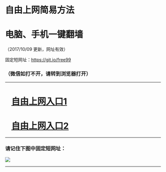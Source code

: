 ﻿# 自由上网简易方法

# 电脑、手机一键翻墙

（2017/10/09 更新，网址有效）

固定短网址：https://git.io/free99

### （微信如打不开，请转到浏览器打开）


***





# &nbsp;&nbsp; <a href="http://ft1459130827.fwq-tz-1001.info/fwqtz01.html?t=100900126397 " target="_blank">自由上网入口1</a>
# &nbsp;&nbsp; <a href="http://ft1063425248.fwq-tz-1002.info/fwqtz02.html?t=100900118570 " target="_blank">自由上网入口2</a>
***

### 请记住下图中固定短网址：

<img src="https://s3-us-west-2.amazonaws.com/fwq-1001/yjfq-20170905okok.png" /> 


***

